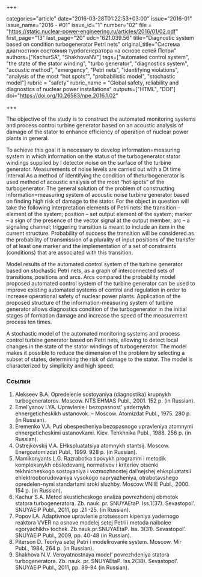 +++

categories="article"
date="2016-03-28T01:22:53+03:00"
issue="2016-01"
issue_name="2016 - #01"
issue_id="1"
number="02"
file = "https://static.nuclear-power-engineering.ru/articles/2016/01/02.pdf"
first_page="13"
last_page="20"
udc="621.039.56"
title="Diagnostic system based on condition turbogenerator Petri nets"
original_title="Система диагностики состояния турбогенератора на основе сетей Петри"
authors=["KachurSA", "ShakhovaNV"]
tags=["automated control system", "the state of the stator winding", "turbo generator", "diagnostics system", "acoustic method", "emergency", "Petri nets", "identifying violations", "analysis of the most “hot spots”", "probabilistic model", "stochastic model"]
rubric = "safety"
rubric_name = "Global safety, reliability and diagnostics of nuclear power installations"
outputs=["HTML", "DOI"]
doi="https://doi.org/10.26583/npe.2016.1.02"

+++

The objective of the study is to construct the automated monitoring systems and process control turbine generator based on an acoustic analysis of damage of the stator to enhance efficiency of operation of nuclear power plants in general.

To achieve this goal it is necessary to develop information=measuring system in which information on the status of the turbogenerator stator windings supplied by l detector noise on the surface of the turbine generator. Measurements of noise levels are carried out with a Dt time interval As a method of identifying the condition of theturbogenerator is used method of acoustic analysis of the most “hot spots” of the turbogenerator. The general solution of the problem of constructing information=measuring system of acoustic noise turbine generator based on finding high risk of damage to the stator. For the object in question will take the following interpretation elements of Petri nets: the transition – element of the system; position – set output element of the system; marker – a sign of the presence of the vector signal at the output member; arc – a signaling channel; triggering transition is meant to include an item in the current structure. Probability of success the transition will be considered as the probability of transmission of a plurality of input positions of the transfer of at least one marker and the implementation of a set of constraints (conditions) that are associated with this transition.

Model results of the automated control system of the turbine generator based on stochastic Petri nets, as a graph of interconnected sets of transitions, positions and arcs. Arcs compared the probability model proposed automated control system of the turbine generator can be used to improve existing automated systems of control and regulation in order to increase operational safety of nuclear power plants. Application of the proposed structure of the information-measuring system of turbine generator allows diagnostics condition of the turbogenerator in the initial stages of formation damage and increase the speed of the measurement process ten times.

A stochastic model of the automated monitoring systems and process control turbine generator based on Petri nets, allowing to detect local changes in the state of the stator windings of turbogenerator. The model makes it possible to reduce the dimension of the problem by selecting a subset of states, determining the risk of damage to the stator. The model is characterized by simplicity and high speed.

### Ссылки

1. Аlekseev B.А. Opredelenie sostoyaniya (diagnostika) krupnykh turbogeneratorov. Moscow. NTS EHMАS Publ., 2001. 152 p. (in Russian).
2. Emel’yanov I.YA. Upravlenie i bezopasnost’ yadernykh ehnergeticheskikh ustanovok. – Moscow. Аtomizdat Publ., 1975. 280 p. (in Russian).
3. Eremenko V.А. Puti obespecheniya bezopasnogo upravleniya atomnymi ehnergeticheskimi ustanovkami. Kiev. Tehkhnika Publ., 1988. 256 p. (in Russian).
4. Ostrejkovskij V.А. EHkspluatatsiya atomnykh stantsij. Moscow. Energoatomizdat Publ., 1999. 928 p. (in Russian).
5. Mamikonyants L.G. Razrabotka tipovykh programm i metodik kompleksnykh obsledovanij, normativov i kriteriev otsenki tekhnicheskogo sostoyaniya i vozmozhnostej dal’nejshej ehkspluatatsii ehlektrooborudovaniya vysokogo napryazheniya, otrabotavshego opredelen-nymi standartami sroki sluzhby. Moscow.VNIIE Publ., 2000. 154 p. (in Russian).
6. Kachur S.А. Metod akusticheskogo analiza povrezhdenij obmotok statora turbogeneratora. Zb. nauk. pr. SNUYAEtaP. Iss.1(37). Sevastopol’. SNUYAEiP Publ., 2011, pp .21 -25. (in Russian).
7. Popov I.А. Аdaptivnoe upravlenie protsessom kipeniya yadernogo reaktora VVER na osnove modelej setej Petri i metoda naibolee «goryachikh» tochek. Zb.nauk.pr.SNUYAEtaP. Iss. 3(31). Sevastopol’. SNUYAEiP Publ., 2009, pp. 40-48 (in Russian).
8. Piterson D. Teoriya setej Petri i modelirovanie system. Moscow. Mir Publ., 1984, 264 p. (in Russian).
9. Shakhova N.V. Veroyatnostnaya model’ povrezhdeniya statora turbogeneratora. Zb. nauk. pr. SNUYAEtaP. Iss.2(38). Sevastopol’. SNUYAEiP Publ., 2011, pp. 89-94 (in Russian).
